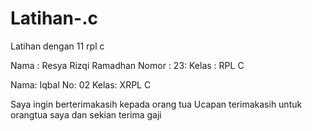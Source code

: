 # Latihan-.c
Latihan dengan 11 rpl c

Nama : Resya Rizqi Ramadhan
Nomor : 23:
Kelas : RPL C

Nama: Iqbal
No: 02
Kelas: XRPL C

Saya ingin berterimakasih kepada orang tua
Ucapan terimakasih untuk orangtua saya
dan sekian terima gaji
